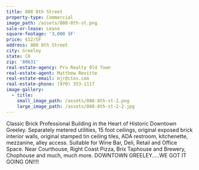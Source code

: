 ```yaml
---
title: 808 8th Street
property-type: Commercial
image_path: /assets/808-8th-st.png
sale-or-lease: Lease
square-footage: '3,000 SF'
price: $12/SF
address: 808 8th Street
city: Greeley
state: CO
zip: '80631'
real-estate-agency: Pro Realty Old Town
real-estate-agent: Matthew Revitte
real-estate-email: mjr@ctos.com
real-estate-phone: (970) 353-1117
image-gallery:
  - title:
    small_image_path: /assets/808-8th-st-2.png
    large_image_path: /assets/808-8th-st-2-2.jpg
---
```



Classic Brick Professional Building in the Heart of Historic Downtown Greeley. Separately metered utilities, 15 foot ceilings, original exposed brick interior walls, original stamped tin ceiling tiles, ADA restroom, kitchenette, mezzanine, alley access. Suitable for Wine Bar, Deli, Retail and Office Space. Near Courthouse, Right Coast Pizza, Brix Taphouse and Brewery, Chophouse and much, much more. DOWNTOWN GREELEY…..WE GOT IT GOING ON!!!!